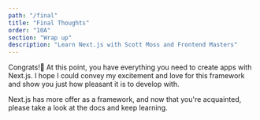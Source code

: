 ```yaml
---
path: "/final"
title: "Final Thoughts"
order: "10A"
section: "Wrap up"
description: "Learn Next.js with Scott Moss and Frontend Masters"
---
```


Congrats!🎊 At this point, you have everything you need to create apps with Next.js. I hope I could convey my excitement and love for this framework and show you just how pleasant it is to develop with.

Next.js has more offer as a framework, and now that you're acquainted, please take a look at the docs and keep learning. 
